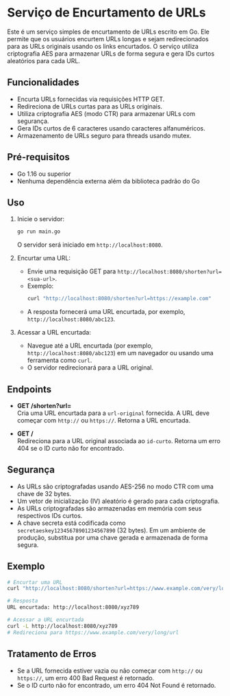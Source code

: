 # Serviço de Encurtamento de URLs

Este é um serviço simples de encurtamento de URLs escrito em Go. Ele permite que os usuários encurtem URLs longas e sejam redirecionados para as URLs originais usando os links encurtados. O serviço utiliza criptografia AES para armazenar URLs de forma segura e gera IDs curtos aleatórios para cada URL.

## Funcionalidades
- Encurta URLs fornecidas via requisições HTTP GET.
- Redireciona de URLs curtas para as URLs originais.
- Utiliza criptografia AES (modo CTR) para armazenar URLs com segurança.
- Gera IDs curtos de 6 caracteres usando caracteres alfanuméricos.
- Armazenamento de URLs seguro para threads usando mutex.

## Pré-requisitos
- Go 1.16 ou superior
- Nenhuma dependência externa além da biblioteca padrão do Go

## Uso
1. Inicie o servidor:
   ```bash
   go run main.go
   ```
   O servidor será iniciado em `http://localhost:8080`.

2. Encurtar uma URL:
   - Envie uma requisição GET para `http://localhost:8080/shorten?url=<sua-url>`.
   - Exemplo:
     ```bash
     curl "http://localhost:8080/shorten?url=https://example.com"
     ```
   - A resposta fornecerá uma URL encurtada, por exemplo, `http://localhost:8080/abc123`.

3. Acessar a URL encurtada:
   - Navegue até a URL encurtada (por exemplo, `http://localhost:8080/abc123`) em um navegador ou usando uma ferramenta como `curl`.
   - O servidor redirecionará para a URL original.

## Endpoints
- **GET /shorten?url=<url-original>**  
  Cria uma URL encurtada para a `url-original` fornecida. A URL deve começar com `http://` ou `https://`. Retorna a URL encurtada.

- **GET /<id-curto>**  
  Redireciona para a URL original associada ao `id-curto`. Retorna um erro 404 se o ID curto não for encontrado.

## Segurança
- As URLs são criptografadas usando AES-256 no modo CTR com uma chave de 32 bytes.
- Um vetor de inicialização (IV) aleatório é gerado para cada criptografia.
- As URLs criptografadas são armazenadas em memória com seus respectivos IDs curtos.
- A chave secreta está codificada como `secretaeskey12345678901234567890` (32 bytes). Em um ambiente de produção, substitua por uma chave gerada e armazenada de forma segura.

## Exemplo
```bash
# Encurtar uma URL
curl "http://localhost:8080/shorten?url=https://www.example.com/very/long/url"

# Resposta
URL encurtada: http://localhost:8080/xyz789

# Acessar a URL encurtada
curl -L http://localhost:8080/xyz789
# Redireciona para https://www.example.com/very/long/url
```

## Tratamento de Erros
- Se a URL fornecida estiver vazia ou não começar com `http://` ou `https://`, um erro 400 Bad Request é retornado.
- Se o ID curto não for encontrado, um erro 404 Not Found é retornado.
